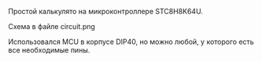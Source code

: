 Простой калькулято на микроконтроллере STC8H8K64U.

Схема в файле circuit.png 

Использовался MCU в корпусе DIP40, но можно любой, у которого есть все необходимые пины.
